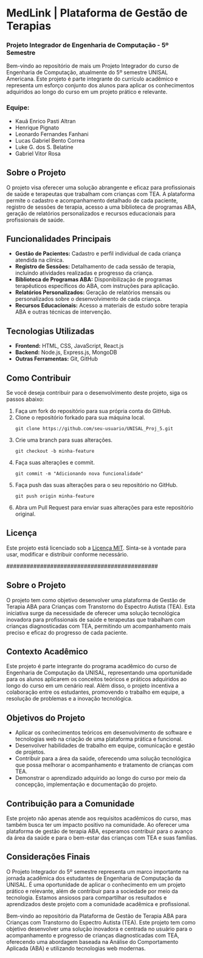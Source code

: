 # MedLink   |   Plataforma de Gestão de Terapias
### Projeto Integrador de Engenharia de Computação - 5º Semestre

Bem-vindo ao repositório de mais um Projeto Integrador do curso de Engenharia de Computação, atualmente do 5º semestre UNISAL Americana. Este projeto é parte integrante do currículo acadêmico e representa um esforço conjunto dos alunos para aplicar os conhecimentos adquiridos ao longo do curso em um projeto prático e relevante.

### Equipe:
* Kauã Enrico Pasti Altran
* Henrique Pignato
* Leonardo Fernandes Fanhani
* Lucas Gabriel Bento Correa
* Luke G. dos S. Belatine
* Gabriel Vitor Rosa



## Sobre o Projeto

O projeto visa oferecer uma solução abrangente e eficaz para profissionais de saúde e terapeutas que trabalham com crianças com TEA. A plataforma permite o cadastro e acompanhamento detalhado de cada paciente, registro de sessões de terapia, acesso a uma biblioteca de programas ABA, geração de relatórios personalizados e recursos educacionais para profissionais de saúde.

## Funcionalidades Principais

- **Gestão de Pacientes:** Cadastro e perfil individual de cada criança atendida na clínica.
- **Registro de Sessões:** Detalhamento de cada sessão de terapia, incluindo atividades realizadas e progresso da criança.
- **Biblioteca de Programas ABA:** Disponibilização de programas terapêuticos específicos do ABA, com instruções para aplicação.
- **Relatórios Personalizados:** Geração de relatórios mensais ou personalizados sobre o desenvolvimento de cada criança.
- **Recursos Educacionais:** Acesso a materiais de estudo sobre terapia ABA e outras técnicas de intervenção.

## Tecnologias Utilizadas

- **Frontend:** HTML, CSS, JavaScript, React.js
- **Backend:** Node.js, Express.js, MongoDB
- **Outras Ferramentas:** Git, GitHub

## Como Contribuir

Se você deseja contribuir para o desenvolvimento deste projeto, siga os passos abaixo:

1. Faça um fork do repositório para sua própria conta do GitHub.
2. Clone o repositório forkado para sua máquina local.
   ```
   git clone https://github.com/seu-usuario/UNISAL_Proj_5.git
   ```
3. Crie uma branch para suas alterações.
   ```
   git checkout -b minha-feature
   ```
4. Faça suas alterações e commit.
   ```
   git commit -m "Adicionando nova funcionalidade"
   ```
5. Faça push das suas alterações para o seu repositório no GitHub.
   ```
   git push origin minha-feature
   ```
6. Abra um Pull Request para enviar suas alterações para este repositório original.

## Licença

Este projeto está licenciado sob a [Licença MIT](LICENSE). Sinta-se à vontade para usar, modificar e distribuir conforme necessário.


#############################################






## Sobre o Projeto

O projeto tem como objetivo desenvolver uma plataforma de Gestão de Terapia ABA para Crianças com Transtorno do Espectro Autista (TEA). Esta iniciativa surge da necessidade de oferecer uma solução tecnológica inovadora para profissionais de saúde e terapeutas que trabalham com crianças diagnosticadas com TEA, permitindo um acompanhamento mais preciso e eficaz do progresso de cada paciente.

## Contexto Acadêmico

Este projeto é parte integrante do programa acadêmico do curso de Engenharia de Computação da UNISAL, representando uma oportunidade para os alunos aplicarem os conceitos teóricos e práticos adquiridos ao longo do curso em um cenário real. Além disso, o projeto incentiva a colaboração entre os estudantes, promovendo o trabalho em equipe, a resolução de problemas e a inovação tecnológica.

## Objetivos do Projeto

- Aplicar os conhecimentos teóricos em desenvolvimento de software e tecnologias web na criação de uma plataforma prática e funcional.
- Desenvolver habilidades de trabalho em equipe, comunicação e gestão de projetos.
- Contribuir para a área da saúde, oferecendo uma solução tecnológica que possa melhorar o acompanhamento e tratamento de crianças com TEA.
- Demonstrar o aprendizado adquirido ao longo do curso por meio da concepção, implementação e documentação do projeto.

## Contribuição para a Comunidade

Este projeto não apenas atende aos requisitos acadêmicos do curso, mas também busca ter um impacto positivo na comunidade. Ao oferecer uma plataforma de gestão de terapia ABA, esperamos contribuir para o avanço da área da saúde e para o bem-estar das crianças com TEA e suas famílias.

## Considerações Finais

O Projeto Integrador do 5º semestre representa um marco importante na jornada acadêmica dos estudantes de Engenharia de Computação da UNISAL. É uma oportunidade de aplicar o conhecimento em um projeto prático e relevante, além de contribuir para a sociedade por meio da tecnologia. Estamos ansiosos para compartilhar os resultados e aprendizados deste projeto com a comunidade acadêmica e profissional.


Bem-vindo ao repositório da Plataforma de Gestão de Terapia ABA para Crianças com Transtorno do Espectro Autista (TEA). Este projeto tem como objetivo desenvolver uma solução inovadora e centrada no usuário para o acompanhamento e progresso de crianças diagnosticadas com TEA, oferecendo uma abordagem baseada na Análise do Comportamento Aplicada (ABA) e utilizando tecnologias web modernas.